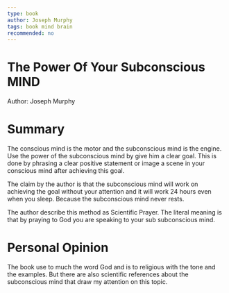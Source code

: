 ```yaml
---
type: book
author: Joseph Murphy
tags: book mind brain
recommended: no
---
```


# The Power Of Your Subconscious MIND
Author: Joseph Murphy

# Summary

The conscious mind is the motor and the subconscious mind is the engine. Use the power of the subconscious mind by give him a clear goal. This 
is done by phrasing a clear positive statement or image a scene in your conscious mind after achieving this goal.

The claim by the author is that the subconscious mind will work on achieving the goal without your attention and it will work 24 hours even
when you sleep. Because the subconscious mind never rests.

The author describe this method as Scientific Prayer. The literal meaning is that by praying to God you are speaking to your sub subconscious 
mind.

# Personal Opinion

The book use to much the word God and is to religious with the tone and the examples. But there are also scientific references about the 
subconscious mind that draw my attention on this topic.
